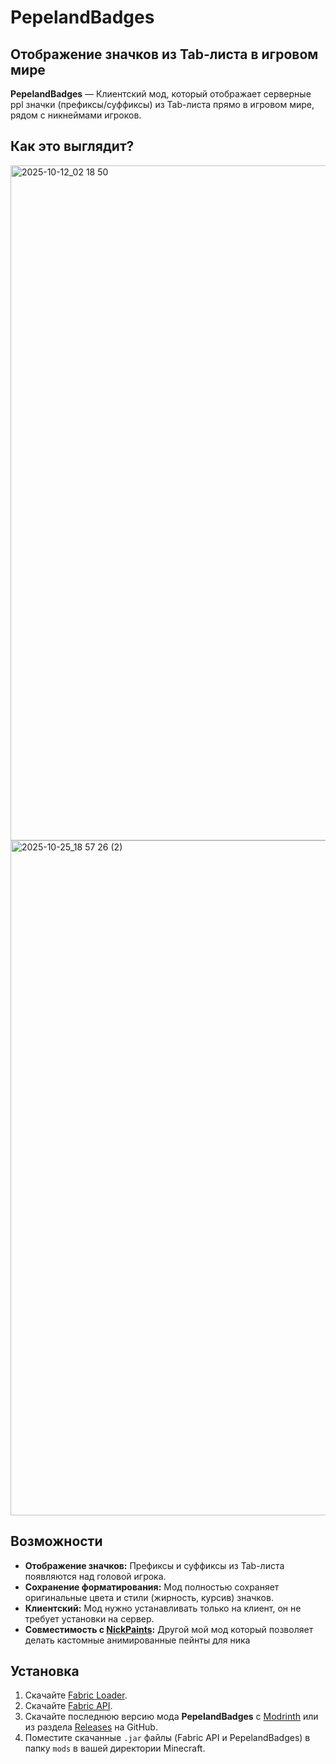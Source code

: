 # PepelandBadges

## Отображение значков из Tab-листа в игровом мире

**PepelandBadges** — Клиентский мод, который отображает серверные ppl значки (префиксы/суффиксы) из Tab-листа прямо в игровом мире, рядом с никнеймами игроков.

## Как это выглядит?

<img width="1920" height="1080" alt="2025-10-12_02 18 50" src="https://github.com/user-attachments/assets/c8cf1d9a-18f9-4bd2-bfe6-5ff8f0e0aa99" />

<img width="1920" height="1080" alt="2025-10-25_18 57 26 (2)" src="https://github.com/user-attachments/assets/f91c72d3-d556-422a-ac00-43b3e966403f" />

## Возможности

*   **Отображение значков:** Префиксы и суффиксы из Tab-листа появляются над головой игрока.
*   **Сохранение форматирования:** Мод полностью сохраняет оригинальные цвета и стили (жирность, курсив) значков.
*   **Клиентский:** Мод нужно устанавливать только на клиент, он не требует установки на сервер.
*   **Cовместимость с [NickPaints](https://github.com/plngvln/NickPaints):** Другой мой мод который позволяет делать кастомные анимированные пейнты для ника

## Установка

1.  Скачайте [Fabric Loader](https://fabricmc.net/use/installer/).
2.  Скачайте [Fabric API](https://www.curseforge.com/minecraft/mc-mods/fabric-api).
3.  Скачайте последнюю версию мода **PepelandBadges** c [Modrinth](https://modrinth.com/mod/pepelandbadges) или из раздела [Releases](https://github.com/plngvln/PepelandBadges/releases) на GitHub.
4.  Поместите скачанные `.jar` файлы (Fabric API и PepelandBadges) в папку `mods` в вашей директории Minecraft.
